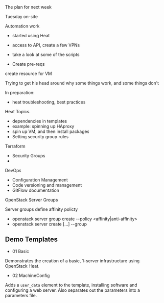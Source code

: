 The plan for next week

Tuesday on-site

Automation work

- started using Heat

- access to API, create a few VPNs

- take a look at some of the scripts

- Create pre-reqs

create resource for VM

Trying to get his head around why some things work, and some things don't

In preparation:

- heat troubleshooting, best practices



Heat Topics

- dependencies in templates
- example: spinning up HAproxy
- spin up VM, and then install packages
- Setting security group rules

Terraform
- Security Groups
-

DevOps
- Configuration Management
- Code versioning and management
- GitFlow documentation


OpenStack Server Groups

Server groups define affinity policty

- openstack server group create --policy <affinity|anti-affinity> <groupname>
- openstack server create [...] --group <groupname>



## Demo Templates

- 01 Basic

Demonstrates the creation of a basic, 1-server infrastructure using OpenStack
Heat.

- 02 MachineConfig

Adds a `user_data` element to the template, installing software and configuring
a web server.  Also separates out the parameters into a parameters file.
